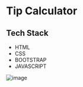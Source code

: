 
# Tip Calculator




## Tech Stack

- HTML
- CSS
- BOOTSTRAP
- JAVASCRIPT

![image](https://user-images.githubusercontent.com/111624220/201882395-f454b9db-028d-49f1-be0d-19f6db47c3a5.png)









